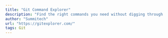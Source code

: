 ```yaml
---
title: "Git Command Explorer"
description: "Find the right commands you need without digging through the web."
author: "Summitech"
url: "https://gitexplorer.com/"
tags: Git
---
```

